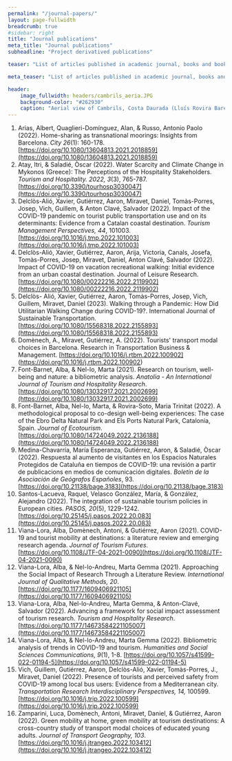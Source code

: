 ```yaml
---
permalink: "/journal-papers/"
layout: page-fullwidth
breadcrumb: true
#sidebar: right
title: "Journal publications"
meta_title: "Journal publications"
subheadline: "Project derivatived publications"

teaser: "List of articles published in academic journal, books and book chapters." 

meta_teaser: "List of articles published in academic journal, books and book chapters."

header:
    image_fullwidth: headers/cambrils_aeria.JPG
    background-color: "#262930"
    caption: "Aerial view of Cambrils, Costa Daurada (Lluís Rovira Barenys/ revistacambrils.cat)"
---
```



1. Arias, Albert, Quaglieri-Domínguez, Alan, & Russo, Antonio Paolo (2022). Home-sharing as transnational moorings: Insights from Barcelona. *City 26*(1): 160-178. [https://doi.org/10.1080/13604813.2021.2018859](https://doi.org/10.1080/13604813.2021.2018859)
1. Atay, Itri, & Saladié, Òscar (2022). Water Scarcity and Climate Change in Mykonos (Greece): The Perceptions of the Hospitality Stakeholders. *Tourism and Hospitality. 2022, 3*(3), 765-787. [https://doi.org/10.3390/tourhosp3030047](https://doi.org/10.3390/tourhosp3030047)
1. Delclòs-Alió, Xavier, Gutiérrez, Aaron, Miravet, Daniel, Tomàs-Porres, Josep, Vich, Guillem, & Anton Clavé, Salvador (2022). Impact of the COVID-19 pandemic on tourist public transportation use and on its determinants: Evidence from a Catalan coastal destination. *Tourism Management Perspectives, 44*, 101003. [https://doi.org/10.1016/j.tmp.2022.101003](https://doi.org/10.1016/j.tmp.2022.101003)
2. Delclòs-Alió, Xavier, Gutiérrez, Aaron, Arija, Victoria, Canals, Josefa, Tomàs-Porres, Josep, Miravet, Daniel, Anton Clavé, Salvador (2022). Impact of COVID-19 on vacation recreational walking: Initial evidence from an urban coastal destination. Journal of Leisure Research. [https://doi.org/10.1080/00222216.2022.2119902](https://doi.org/10.1080/00222216.2022.2119902)
3. Delclòs- Alió, Xavier, Gutiérrez, Aaron, Tomàs-Porres, Josep, Vich, Guillem, Miravet, Daniel (2023). Walking through a Pandemic: How Did Utilitarian Walking Change during COVID-19?. International Journal of Sustainable Transportation. [https://doi.org/10.1080/15568318.2022.2155893](https://doi.org/10.1080/15568318.2022.2155893) 
4. Domènech, A., Miravet, Gutiérrez, A. (2022). Tourists' transport modal choices in Barcelona. Research in Transportation Business & Management. [https://doi.org/10.1016/j.rtbm.2022.100902] (https://doi.org/10.1016/j.rtbm.2022.100902) 
3. Font-Barnet, Alba, & Nel-lo, Marta (2021). Research on tourism, well-being and nature: a bibliometric analysis. *Anatolia - An International Journal of Tourism and Hospitality Research*. [https://doi.org/10.1080/13032917.2021.2002699](https://doi.org/10.1080/13032917.2021.2002699) 
4. Font-Barnet, Alba, Nel-lo, Marta, & Rovira-Soto, Maria Trinitat (2022). A methodological proposal to co-design well-being experiences: The case of the Ebro Delta Natural Park and Els Ports Natural Park, Catalonia, Spain. *Journal of Ecotourism*. [https://doi.org/10.1080/14724049.2022.2136188](https://doi.org/10.1080/14724049.2022.2136188)
5. Medina-Chavarría, María Esperanza, Gutiérrez, Aaron, & Saladié, Òscar (2022). Respuesta al aumento de visitantes en los Espacios Naturales Protegidos de Cataluña en tiempos de COVID-19: una revisión a partir de publicacions en medios de comunicación digitales. *Boletín de la Asociación de Geógrafos Españoles*, 93.  [https://doi.org/10.21138/bage.3183](https://doi.org/10.21138/bage.3183)
6. Santos-Lacueva, Raquel, Velasco González, María, & González, Alejandro (2022). The integration of sustainable tourism policies in European cities. *PASOS, 20*(5), 1229-1242. [https://doi.org/10.25145/j.pasos.2022.20.083](https://doi.org/10.25145/j.pasos.2022.20.083)
7. Viana-Lora, Alba, Domènech, Antoni, & Gutiérrez, Aaron (2021). COVID-19 and tourist mobility at destinations: a literature review and emerging research agenda. *Journal of Tourism Futures*. [https://doi.org/10.1108/JTF-04-2021-0090](https://doi.org/10.1108/JTF-04-2021-0090)
8. Viana-Lora, Alba, & Nel-lo-Andreu, Marta Gemma (2021). Approaching the Social Impact of Research Through a Literature Review. *International Journal of Qualitative Methods, 20*. [https://doi.org/10.1177/1609406921105](https://doi.org/10.1177/1609406921105)
9. Viana-Lora, Alba, Nel-lo-Andreu, Marta Gemma, & Anton-Clavé, Salvador (2022). Advancing a framework for social impact assessment of tourism research. *Tourism and Hospitality Research*. [https://doi.org/10.1177/14673584221105007](https://doi.org/10.1177/14673584221105007)
10. Viana-Lora, Alba, & Nel-lo-Andreu, Marta Gemma (2022). Bibliometric analysis of trends in COVID-19 and tourism. *Humanities and Social Sciences Communications, 9*(1), 1-8. [https://doi.org/10.1057/s41599-022-01194-5](https://doi.org/10.1057/s41599-022-01194-5)
11. Vich, Guillem, Gutiérrez, Aaron, Delclòs-Alió, Xavier, Tomàs-Porres, J., Miravet, Daniel (2022). Presence of tourists and perceived safety from COVID-19 among local bus users: Evidence from a Mediterranean city. *Transportation Research Interdisciplinary Perspectives, 14,* 100599. [https://doi.org/10.1016/j.trip.2022.100599](https://doi.org/10.1016/j.trip.2022.100599)
12. Zamparini, Luca, Domènech, Antoni, Miravet, Daniel, & Gutiérrez, Aaron (2022). Green mobility at home, green mobility at tourism destinations: A cross-country study of transport modal choices of educated young adults. *Journal of Transport Geography, 103*. [https://doi.org/10.1016/j.jtrangeo.2022.103412](https://doi.org/10.1016/j.jtrangeo.2022.103412)

